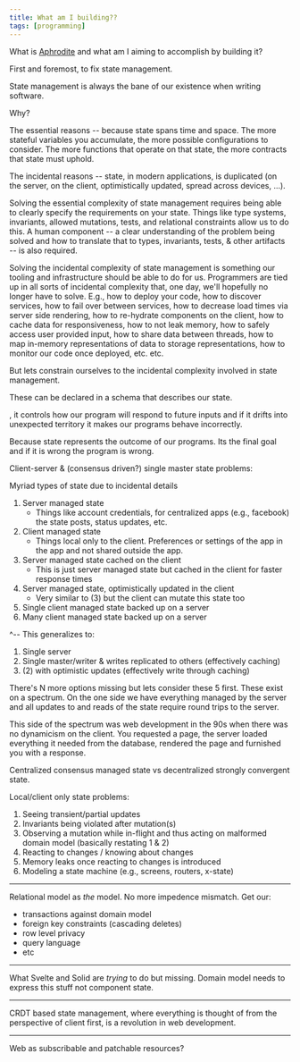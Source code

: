 ```yaml
---
title: What am I building??
tags: [programming]
---
```


What is [Aphrodite](aphrodite.sh) and what am I aiming to accomplish by building it?

First and foremost, to fix state management.

State management is always the bane of our existence when writing software.

Why? 

The essential reasons -- because state spans time and space. The more stateful variables you accumulate, the more possible configurations to consider. The more functions that operate on that state, the more contracts that state must uphold.

The incidental reasons -- state, in modern applications, is duplicated (on the server, on the client, optimistically updated, spread across devices, ...).

Solving the essential complexity of state management requires being able to clearly specify the requirements on your state. Things like type systems, invariants, allowed mutations, tests, and relational constraints allow us to do this. A human component -- a clear understanding of the problem being solved and how to translate that to types, invariants, tests, & other artifacts -- is also required.

Solving the incidental complexity of state management is something our tooling and infrastructure should be able to do for us. Programmers are tied up in all sorts of incidental complexity that, one day, we'll hopefully no longer have to solve. E.g., how to deploy your code, how to discover services, how to fail over between services, how to decrease load times via server side rendering, how to re-hydrate components on the client, how to cache data for responsiveness, how to not leak memory, how to safely access user provided input, how to share data between threads, how to map in-memory representations of data to storage representations, how to monitor our code once deployed, etc. etc.

But lets constrain ourselves to the incidental complexity involved in state management.


These can be declared in a schema that describes our state.





, it controls how our program will respond to future inputs and if it drifts into unexpected territory it makes our programs behave incorrectly.

 Because state represents the outcome of our programs. Its the final goal and if it is wrong the program is wrong.

Client-server & (consensus driven?) single master state problems:

Myriad types of state due to incidental details
1. Server managed state
   - Things like account credentials, for centralized apps (e.g., facebook) the state posts, status updates, etc.
2. Client managed state
   - Things local only to the client. Preferences or settings of the app in the app and not shared outside the app.
3. Server managed state cached on the client
   - This is just server managed state but cached in the client for faster response times
4. Server managed state, optimistically updated in the client
   - Very similar to (3) but the client can mutate this state too
5. Single client managed state backed up on a server
6. Many client managed state backed up on a server

^-- This generalizes to:<br/>
1. Single server
2. Single master/writer & writes replicated to others (effectively caching)
3. (2) with optimistic updates (effectively write through caching)

There's N more options missing but lets consider these 5 first. These exist on a spectrum. On the one side we have everything managed by the server and all updates to and reads of the state require round trips to the server.

This side of the spectrum was web development in the 90s when there was no dynamicism on the client. You requested a page, the server loaded everything it needed from the database, rendered the page and furnished you with a response.

Centralized consensus managed state vs decentralized strongly convergent state.

Local/client only state problems:
1. Seeing transient/partial updates
2. Invariants being violated after mutation(s)
3. Observing a mutation while in-flight and thus acting on malformed domain model (basically restating 1 & 2)
4. Reacting to changes / knowing about changes
5. Memory leaks once reacting to changes is introduced
6. Modeling a state machine (e.g., screens, routers, x-state)

---

Relational model as _the_ model. No more impedence mismatch.
Get our:
- transactions against domain model
- foreign key constraints (cascading deletes)
- row level privacy
- query language
- etc

---

What Svelte and Solid are _trying_ to do but missing. Domain model needs to express this stuff not component state.

---

CRDT based state management, where everything is thought of from the perspective of client first, is a revolution in web development.


---

Web as subscribable and patchable resources?
